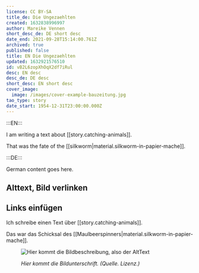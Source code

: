 ```yaml
---
license: CC BY-SA
title_de: Die Ungezaehlten
created: 1632838996997
author: Mareike Vennen
short_desc_de: DE short desc
date_end: 2021-09-28T15:14:00.761Z
archived: true
published: false
title: EN Die Ungezaehlten
updated: 1632921576510
id: vB2L6zopXhOqX2df7iRul
desc: EN desc
desc_de: DE desc
short_desc: EN short desc
cover_image:
  image: /images/cover-example-bauzeitung.jpg
tao_type: story
date_start: 1954-12-31T23:00:00.000Z
---
```



:::EN:::

I am writing a text about [[story.catching-animals]].

That was the fate of the [[silkworm|material.silkworm-in-papier-mache]].

:::DE:::

German content goes here.

## Alttext, Bild verlinken

## Links einfügen

Ich schreibe einen Text über [[story.catching-animals]].

Das war das Schicksal des [[Maulbeerspinners|material.silkworm-in-papier-mache]].

<figure>

![Hier kommt die Bildbeschreibung, also der AltText](/images/filo/bugmen.jpg)

<figcaption>

_Hier kommt die Bildunterschrift. (Quelle. Lizenz.)_

</figcaption>

</figure>
